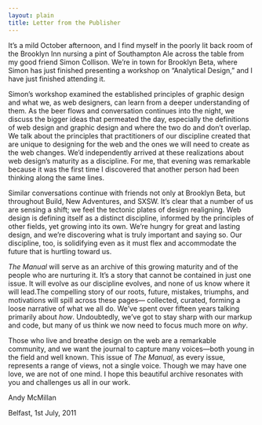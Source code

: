 ```yaml
---
layout: plain
title: Letter from the Publisher
---
```


It’s a mild October afternoon, and I find myself in the poorly lit back room of the Brooklyn Inn nursing a pint of Southampton Ale across the table from my good friend Simon Collison. We’re in town for Brooklyn Beta, where Simon has just finished presenting a workshop on “Analytical Design,” and I have just finished attending it.

Simon’s workshop examined the established principles of graphic design and what we, as web designers, can learn from a deeper understanding of them. As the beer flows and conversation continues into the night, we discuss the bigger ideas that permeated the day, especially the definitions of web design and graphic design and where the two do and don’t overlap. We talk about the principles that practitioners of our discipline created that are unique to designing for the web and the ones we will need to create as the web changes. We’d independently arrived at these realizations about web design’s maturity as a discipline. For me, that evening was remarkable because it was the first time I discovered that another person had been thinking along the same lines.

Similar conversations continue with friends not only at Brooklyn Beta, but throughout Build, New Adventures, and SXSW. It’s clear that a number of us are sensing a shift; we feel the tectonic plates of design realigning. Web design is defining itself as a distinct discipline, informed by the principles of other fields, yet growing into its own. We’re hungry for great and lasting design, and we’re discovering what is truly important and saying so. Our discipline, too, is solidifying even as it must flex and accommodate the future that is hurtling toward us.

_The Manual_ will serve as an archive of this growing maturity and of the people who are nurturing it. It’s a story that cannot be contained in just one issue. It will evolve as our discipline evolves, and none of us know where it will lead.The compelling story of our roots, future, mistakes, triumphs, and motivations will spill across these pages— collected, curated, forming a loose narrative of what we all do. We’ve spent over fifteen years talking primarily about _how_. Undoubtedly, we’ve got to stay sharp with our markup and code, but many of us think we now need to focus much more on _why_.

Those who live and breathe design on the web are a remarkable community, and we want the journal to capture many voices—both young in the field and well known. This issue of _The Manual_, as every issue, represents a range of views, not a single voice. Though we may have one love, we are not of one mind. I hope this beautiful archive resonates with you and challenges us all in our work.

<p class="unindented m-tt">Andy McMillan</p>
<p class="unindented">Belfast, 1st July, 2011</p>